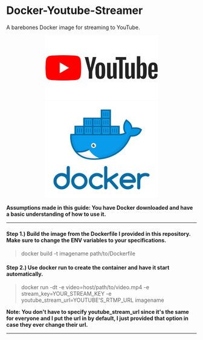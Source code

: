 # Docker-Youtube-Streamer
A barebones Docker image for streaming to YouTube.

<p align="center">
  <img src="https://github.com/MBarc/Docker-Youtube-Streamer/blob/main/YoutubeLogo.png" width="300" />
  <img src="https://github.com/MBarc/Docker-Youtube-Streamer/blob/main/dockerLogo.png" width="300" /> 
</p>

**Assumptions made in this guide: You have Docker downloaded and have a basic understanding of how to use it.**

-------------------------------------------------------------------------------------------------------
#### Step 1.) Build the image from the Dockerfile I provided in this repository. Make sure to change the ENV variables to your specifications.

> docker build -t imagename path/to/Dockerfile <br>

#### Step 2.) Use docker run to create the container and have it start automatically.

> docker run -dt -e video=host/path/to/video.mp4 -e stream_key=YOUR_STREAM_KEY -e youtube_stream_url=YOUTUBE'S_RTMP_URL imagename

**Note: You don't have to specify youtube_stream_url since it's the same for everyone and I put the url in by default, I just provided that option in case they ever change their url.**

-------------------------------------------------------------------------------------------------------
